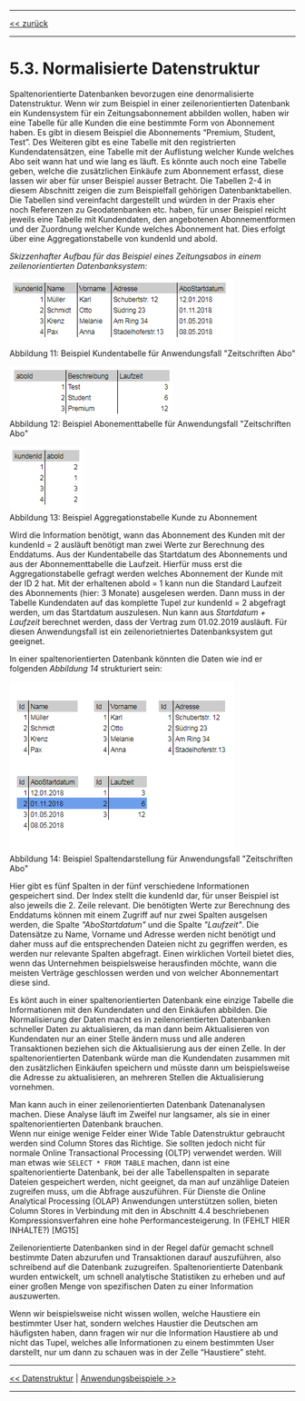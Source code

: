 ***

[<< zurück](02_toc.md)

***

# 5.3. Normalisierte Datenstruktur
Spaltenorientierte Datenbanken bevorzugen eine denormalisierte Datenstruktur. Wenn wir zum Beispiel in einer zeilenorientierten Datenbank ein Kundensystem für ein Zeitungsabonnement abbilden wollen, haben wir eine Tabelle für alle Kunden die eine bestimmte Form von Abonnement haben. Es gibt in diesem Beispiel die Abonnements “Premium, Student, Test”. Des Weiteren gibt es eine Tabelle mit den registrierten Kundendatensätzen, eine Tabelle mit der Auflistung welcher Kunde welches Abo seit wann hat und wie lang es läuft. Es könnte auch noch eine Tabelle geben, welche die zusätzlichen Einkäufe zum Abonnement erfasst, diese lassen wir aber für unser Beispiel ausser Betracht. Die Tabellen 2-4 in diesem Abschnitt zeigen die zum Beispielfall gehörigen Datenbanktabellen. Die Tabellen sind vereinfacht dargestellt und würden in der Praxis eher noch Referenzen zu Geodatenbanken etc. haben, für unser Beispiel reicht jeweils eine Tabelle mit Kundendaten, den angebotenen Abonnementformen und der Zuordnung welcher Kunde welches Abonnement hat. Dies erfolgt über eine Aggregationstabelle von kundenId und aboId.


 _Skizzenhafter Aufbau für das Beispiel eines Zeitungsabos in einem zeilenorientierten Datenbanksystem:_



![Kundendaten](files/KundendatenRow.PNG)   
Abbildung 11: Beispiel Kundentabelle für Anwendungsfall "Zeitschriften Abo"  </br>


![Abonnementarten](files/AbonnementArten-Row.PNG)   
Abbildung 12: Beispiel Abonementtabelle für Anwendungsfall "Zeitschriften Abo"  </br>


![Aggregation](files/AggregationRow.PNG)   
Abbildung 13: Beispiel Aggregationstabelle Kunde zu Abonnement  </br>


Wird die Information benötigt, wann das Abonnement des Kunden mit der kundenId = 2 ausläuft benötigt man zwei Werte zur Berechnung des Enddatums. Aus der Kundentabelle das Startdatum des Abonnements und aus der Abonnementtabelle die Laufzeit. Hierfür muss erst die Aggregationstabelle gefragt werden welches Abonnement der Kunde mit der ID 2 hat. Mit der erhaltenen aboId = 1 kann nun die Standard Laufzeit des Abonnements (hier: 3 Monate) ausgelesen werden. Dann muss in der Tabelle Kundendaten auf das komplette Tupel zur kundenId = 2 abgefragt werden, um das Startdatum auszulesen. Nun kann aus _Startdatum + Laufzeit_ berechnet werden, dass der Vertrag zum 01.02.2019 ausläuft.
Für diesen Anwendungsfall ist ein zeilenorietniertes Datenbanksystem gut geeignet.

In einer spaltenorientierten Datenbank könnten die Daten wie ind er folgenden _Abbildung 14_ strukturiert sein:

![Spaltendarstellung](files/spaltendarstellung.PNG)   
Abbildung 14: Beispiel Spaltendarstellung für Anwendungsfall "Zeitschriften Abo"  </br>

Hier gibt es fünf Spalten in der fünf verschiedene Informationen gespeichert sind. Der Index stellt die kundenId dar, für unser Beispiel ist also jeweils die 2. Zeile relevant. Die benötigten Werte zur Berechnung des Enddatums können mit einem Zugriff auf nur zwei Spalten ausgelsen werden, die Spalte _"AboStartdatum"_ und die Spalte _"Laufzeit"_. Die Datensätze zu Name, Vorname und Adresse werden nicht benötigt und daher muss auf die entsprechenden Dateien nicht zu gegriffen werden, es werden nur relevante Spalten abgefragt.
Einen wirklichen Vorteil bietet dies, wenn das Unternehmen beispielsweise herausfinden möchte, wann die meisten Verträge geschlossen werden und von welcher Abonnementart diese sind.




Es könt auch in einer spaltenorientierten Datenbank eine einzige Tabelle die Informationen mit den Kundendaten und den Einkäufen abbilden.
Die Normalisierung der Daten macht es in zeilenorientierten Datenbanken schneller Daten zu aktualisieren, da man dann beim Aktualisieren von Kundendaten nur an einer Stelle ändern muss und alle anderen Transaktionen beziehen sich die Aktualisierung aus der einen Zelle. In der spaltenorientierten Datenbank würde man die Kundendaten zusammen mit den zusätzlichen Einkäufen speichern und müsste dann um beispielsweise die Adresse zu aktualisieren, an mehreren Stellen die Aktualisierung vornehmen.


Man kann auch in einer zeilenorientierten Datenbank Datenanalysen machen. Diese Analyse läuft im Zweifel nur langsamer, als sie in einer spaltenorientierten Datenbank brauchen.  
Wenn nur einige wenige Felder einer Wide Table Datenstruktur gebraucht werden sind Column Stores das Richtige. Sie sollten jedoch nicht für normale Online Transactional Processing (OLTP) verwendet werden. Will man etwas wie `SELECT * FROM TABLE` machen, dann ist eine spaltenorientierte Datenbank, bei der alle Tabellenspalten in separate Dateien gespeichert werden, nicht geeignet, da man auf unzählige Dateien zugreifen muss, um die Abfrage auszuführen. Für Dienste die Online Analytical Processing (OLAP) Anwendungen unterstützen sollen, bieten Column Stores in Verbindung mit den in Abschnitt 4.4 beschriebenen Kompressionsverfahren eine hohe Performancesteigerung. In (FEHLT HIER  INHALTE?) [MG15]

Zeilenorientierte Datenbanken sind in der Regel dafür gemacht schnell bestimmte Daten abzurufen und Transaktionen darauf auszuführen, also schreibend auf die Datenbank zuzugreifen. Spaltenorientierte Datenbank wurden entwickelt, um schnell analytische Statistiken zu erheben und auf einer großen Menge von spezifischen Daten zu einer Information auszuwerten.

Wenn wir beispielsweise nicht wissen wollen, welche Haustiere ein bestimmter User hat, sondern welches Haustier die Deutschen am häufigsten haben, dann fragen wir nur die Information Haustiere ab und nicht das Tupel, welches alle Informationen zu einem bestimmten User darstellt, nur um dann zu schauen was in der Zelle “Haustiere” steht.






***

[<< Datenstruktur](07-3_normalized_data-structure.md) | [Anwendungsbeispiele >>](08_use_cases.md)

***